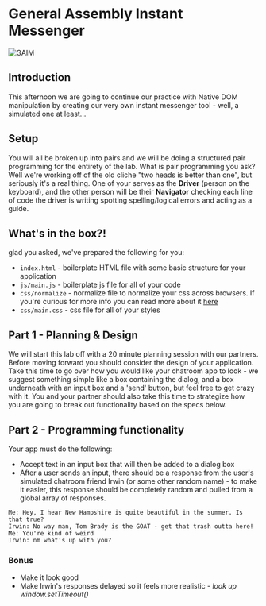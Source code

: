 # General Assembly Instant Messenger

![GAIM](https://i.giphy.com/3o6ZsX6jbTFoyV5eSc.gif)

## Introduction
This afternoon we are going to continue our practice with Native DOM manipulation
by creating our very own instant messenger tool - well, a simulated one at least...

## Setup
You will all be broken up into pairs and we will be doing a structured pair 
programming for the entirety of the lab. What is pair programming you ask? Well 
we're working off of the old cliche "two heads is better than one", but seriously
it's a real thing. One of your serves as the **Driver** (person on the keyboard), 
and the other person will be their **Navigator** checking each line of code the 
driver is writing spotting spelling/logical errors and acting as a guide.

## What's in the box?!
glad you asked, we've prepared the following for you:
- `index.html` - boilerplate HTML file with some basic structure for your application
- `js/main.js` - boilerplate js file for all of your code
- `css/normalize` - normalize file to normalize your css across browsers.
If you're curious for more info you can read more about it [here](https://necolas.github.io/normalize.css/)
- `css/main.css` - css file for all of your styles

## Part 1 - Planning & Design
We will start this lab off with a 20 minute planning session with our partners. 
Before moving forward you should consider the design of your application. Take 
this time to go over how you would like your chatroom app to look - we suggest 
something simple like a box containing the dialog, and a box underneath with 
an input box and a 'send' button, but feel free to get crazy with it. You and 
your partner should also take this time to strategize how you are going to break
out functionality based on the specs below.

## Part 2 - Programming functionality
Your app must do the following:
- Accept text in an input box that will then be added to a dialog box
- After a user sends an input, there should be a response from the user's simulated
chatroom friend Irwin (or some other random name) - to make it easier, this response
should be completely random and pulled from a global array of responses.

```
Me: Hey, I hear New Hampshire is quite beautiful in the summer. Is that true?
Irwin: No way man, Tom Brady is the GOAT - get that trash outta here!
Me: You're kind of weird
Irwin: nm what's up with you?
```

### Bonus
- Make it look good
- Make Irwin's responses delayed so it feels more realistic - _look up window.setTimeout()_



